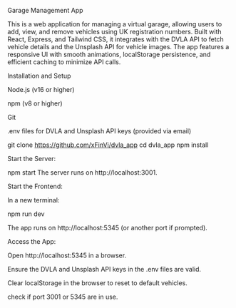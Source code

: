 Garage Management App

This is a web application for managing a virtual garage, allowing users to add, view, and remove vehicles using UK registration numbers. Built with React, Express, and Tailwind CSS, it integrates with the DVLA API to fetch vehicle details and the Unsplash API for vehicle images. The app features a responsive UI with smooth animations, localStorage persistence, and efficient caching to minimize API calls.

Installation and Setup

Node.js (v16 or higher)

npm (v8 or higher)

Git

.env files for DVLA and Unsplash API keys (provided via email)

git clone https://github.com/xFinVi/dvla_app
cd dvla_app
npm install


Start the Server:

npm start
The server runs on http://localhost:3001.



Start the Frontend:

In a new terminal:

npm run dev

The app runs on http://localhost:5345 (or another port if prompted).

Access the App:


Open http://localhost:5345  in a browser.


Ensure the DVLA and Unsplash API keys in the .env files are valid.

Clear localStorage in the browser to reset to default vehicles.



check if port 3001 or 5345 are in use.
